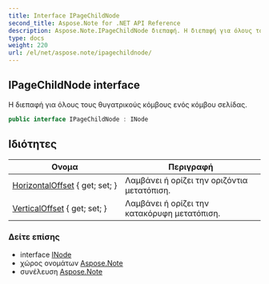 ```yaml
---
title: Interface IPageChildNode
second_title: Aspose.Note for .NET API Reference
description: Aspose.Note.IPageChildNode διεπαφή. Η διεπαφή για όλους τους θυγατρικούς κόμβους ενός κόμβου σελίδας.
type: docs
weight: 220
url: /el/net/aspose.note/ipagechildnode/
---
```

## IPageChildNode interface

Η διεπαφή για όλους τους θυγατρικούς κόμβους ενός κόμβου σελίδας.

```csharp
public interface IPageChildNode : INode
```

## Ιδιότητες

| Ονομα | Περιγραφή |
| --- | --- |
| [HorizontalOffset](../../aspose.note/ipagechildnode/horizontaloffset/) { get; set; } | Λαμβάνει ή ορίζει την οριζόντια μετατόπιση. |
| [VerticalOffset](../../aspose.note/ipagechildnode/verticaloffset/) { get; set; } | Λαμβάνει ή ορίζει την κατακόρυφη μετατόπιση. |

### Δείτε επίσης

* interface [INode](../inode/)
* χώρος ονομάτων [Aspose.Note](../../aspose.note/)
* συνέλευση [Aspose.Note](../../)


